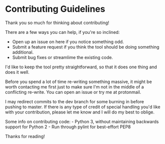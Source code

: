 # Contributing Guidelines

Thank you so much for thinking about contributing!

There are a few ways you can help, if you're so inclined:

- Open up an issue on here if you notice something odd.
- Submit a feature request if you think the tool should be doing something additional.
- Submit bug fixes or streamlime the existing code.

I'd like to keep the tool pretty straightforward, so that it does one thing and does it well.

Before you spend a lot of time re-writing something massive, it might be worth contacting me first just to make sure I'm not in the middle of a conflicting re-write. You can open an issue or try me at protonmail.

I may redirect commits to the dev branch for some burning in before pushing to master. If there is any type of credit of special handling you'd like with your contribution, please let me know and I will do my best to oblige.

Some info on contributing code:
    - Python 3, without maintaining backwards support for Python 2
    - Run through pylint for best-effort PEP8

Thanks for reading!
